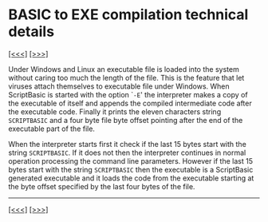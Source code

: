 # BASIC to EXE compilation technical details

[\[\<\<\<\]](ug_6.md) [\[\>\>\>\]](ug_7.md)

Under Windows and Linux an executable file is loaded into the system
without caring too much the length of the file. This is the feature that
let viruses attach themselves to executable file under Windows. When
ScriptBasic is started with the option \``-E`' the interpreter makes a
copy of the executable of itself and appends the compiled intermediate
code after the executable code. Finally it prints the eleven characters
string `SCRIPTBASIC` and a four byte file byte offset pointing after the
end of the executable part of the file.

When the interpreter starts first it check if the last 15 bytes start
with the string `SCRIPTBASIC`. If it does not then the interpreter
continues in normal operation processing the command line parameters.
However if the last 15 bytes start with the string `SCRIPTBASIC` then
the executable is a ScriptBasic generated executable and it loads the
code from the executable starting at the byte offset specified by the
last four bytes of the file.

-----

[\[\<\<\<\]](ug_6.md) [\[\>\>\>\]](ug_7.md)
